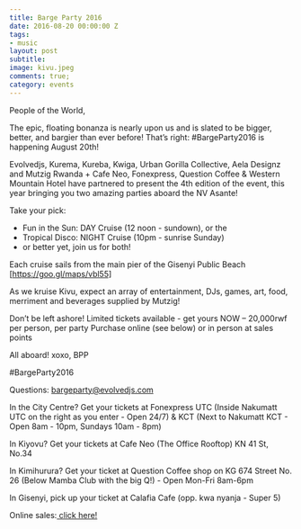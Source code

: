 ```yaml
---
title: Barge Party 2016
date: 2016-08-20 00:00:00 Z
tags:
- music
layout: post
subtitle:
image: kivu.jpeg
comments: true;
category: events
---
```


People of the World,

The epic, floating bonanza is nearly upon us and is slated to be bigger, better, and bargier than ever before! That’s right: #BargeParty2016 is happening August 20th!

Evolvedjs, Kurema, Kureba, Kwiga, Urban Gorilla Collective, Aela Designz and Mutzig Rwanda + Cafe Neo, Fonexpress, Question Coffee & Western Mountain Hotel have partnered to present the 4th edition of the event, this year bringing you two amazing parties aboard the NV Asante!

Take your pick:
- Fun in the Sun: DAY Cruise (12 noon - sundown), or the
- Tropical Disco: NIGHT Cruise (10pm - sunrise Sunday)
- or better yet, join us for both!

Each cruise sails from the main pier of the Gisenyi Public Beach [https://goo.gl/maps/vbl55]

As we kruise Kivu, expect an array of entertainment, DJs, games, art, food, merriment and beverages supplied by Mutzig!

Don’t be left ashore! Limited tickets available - get yours NOW – 20,000rwf per person, per party
Purchase online (see below) or in person at sales points

All aboard!
xoxo,
BPP

#BargeParty2016

Questions: bargeparty@evolvedjs.com

In the City Centre? Get your tickets at Fonexpress UTC (Inside Nakumatt UTC on the right as you enter - Open 24/7) & KCT (Next to Nakumatt KCT - Open 8am - 10pm, Sundays 10am - 8pm)

In Kiyovu? Get your tickets at Cafe Neo (The Office Rooftop) KN 41 St, No.34

In Kimihurura? Get your ticket at Question Coffee shop on KG 674 Street No. 26 (Below Mamba Club with the big Q!) - Open Mon-Fri 8am-6pm

In Gisenyi, pick up your ticket at Calafia Cafe (opp. kwa nyanja - Super 5)

Online sales:<a href="http://www.eventbrite.com/e/barge-party-2016-tickets-26807358531?aff=utm_source%3Deb_email%26utm_medium%3Demail%26utm_campaign%3Dnew_event_email"> click here!</a>
